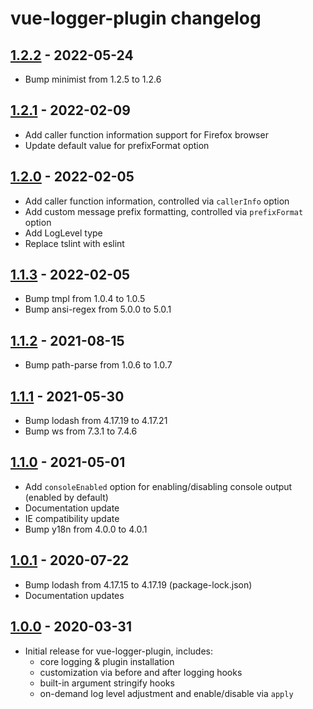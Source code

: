 # vue-logger-plugin changelog

## [1.2.2] - 2022-05-24

* Bump minimist from 1.2.5 to 1.2.6

## [1.2.1] - 2022-02-09

* Add caller function information support for Firefox browser
* Update default value for prefixFormat option

## [1.2.0] - 2022-02-05

* Add caller function information, controlled via `callerInfo` option
* Add custom message prefix formatting, controlled via `prefixFormat` option
* Add LogLevel type
* Replace tslint with eslint

## [1.1.3] - 2022-02-05

* Bump tmpl from 1.0.4 to 1.0.5
* Bump ansi-regex from 5.0.0 to 5.0.1

## [1.1.2] - 2021-08-15

* Bump path-parse from 1.0.6 to 1.0.7

## [1.1.1] - 2021-05-30

* Bump lodash from 4.17.19 to 4.17.21
* Bump ws from 7.3.1 to 7.4.6

## [1.1.0] - 2021-05-01

* Add `consoleEnabled` option for enabling/disabling console output (enabled by default)
* Documentation update
* IE compatibility update
* Bump y18n from 4.0.0 to 4.0.1

## [1.0.1] - 2020-07-22

* Bump lodash from 4.17.15 to 4.17.19 (package-lock.json)
* Documentation updates

## [1.0.0] - 2020-03-31

* Initial release for vue-logger-plugin, includes:
    * core logging & plugin installation
    * customization via before and after logging hooks
    * built-in argument stringify hooks
    * on-demand log level adjustment and enable/disable via `apply`

[1.2.2]:  https://github.com/dev-tavern/vue-logger-plugin/compare/v1.2.1...v1.2.2
[1.2.1]:  https://github.com/dev-tavern/vue-logger-plugin/compare/v1.2.0...v1.2.1
[1.2.0]:  https://github.com/dev-tavern/vue-logger-plugin/compare/v1.1.3...v1.2.0
[1.1.3]:  https://github.com/dev-tavern/vue-logger-plugin/compare/v1.1.2...v1.1.3
[1.1.2]:  https://github.com/dev-tavern/vue-logger-plugin/compare/v1.1.1...v1.1.2
[1.1.1]:  https://github.com/dev-tavern/vue-logger-plugin/compare/v1.1.0...v1.1.1
[1.1.0]: https://github.com/dev-tavern/vue-logger-plugin/compare/v1.0.1...v1.1.0
[1.0.1]: https://github.com/dev-tavern/vue-logger-plugin/compare/v1.0.0...v1.0.1
[1.0.0]: https://github.com/dev-tavern/vue-logger-plugin/releases/tag/v1.0.0